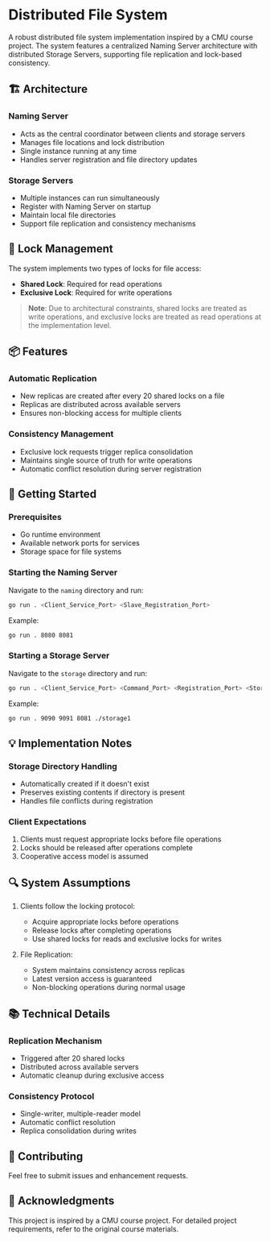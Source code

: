 # Distributed File System

A robust distributed file system implementation inspired by a CMU course project. The system features a centralized Naming Server architecture with distributed Storage Servers, supporting file replication and lock-based consistency.

## 🏗️ Architecture

### Naming Server
- Acts as the central coordinator between clients and storage servers
- Manages file locations and lock distribution
- Single instance running at any time
- Handles server registration and file directory updates

### Storage Servers
- Multiple instances can run simultaneously
- Register with Naming Server on startup
- Maintain local file directories
- Support file replication and consistency mechanisms

## 🔐 Lock Management

The system implements two types of locks for file access:
- **Shared Lock**: Required for read operations
- **Exclusive Lock**: Required for write operations

> **Note**: Due to architectural constraints, shared locks are treated as write operations, and exclusive locks are treated as read operations at the implementation level.

## 📦 Features

### Automatic Replication
- New replicas are created after every 20 shared locks on a file
- Replicas are distributed across available servers
- Ensures non-blocking access for multiple clients

### Consistency Management
- Exclusive lock requests trigger replica consolidation
- Maintains single source of truth for write operations
- Automatic conflict resolution during server registration

## 🚀 Getting Started

### Prerequisites
- Go runtime environment
- Available network ports for services
- Storage space for file systems

### Starting the Naming Server

Navigate to the `naming` directory and run:

```bash
go run . <Client_Service_Port> <Slave_Registration_Port>
```

Example:
```bash
go run . 8080 8081
```

### Starting a Storage Server

Navigate to the `storage` directory and run:

```bash
go run . <Client_Service_Port> <Command_Port> <Registration_Port> <Storage_Directory>
```

Example:
```bash
go run . 9090 9091 8081 ./storage1
```

## 💡 Implementation Notes

### Storage Directory Handling
- Automatically created if it doesn't exist
- Preserves existing contents if directory is present
- Handles file conflicts during registration

### Client Expectations
1. Clients must request appropriate locks before file operations
2. Locks should be released after operations complete
3. Cooperative access model is assumed

## 🔍 System Assumptions

1. Clients follow the locking protocol:
   - Acquire appropriate locks before operations
   - Release locks after completing operations
   - Use shared locks for reads and exclusive locks for writes

2. File Replication:
   - System maintains consistency across replicas
   - Latest version access is guaranteed
   - Non-blocking operations during normal usage

## 📚 Technical Details

### Replication Mechanism
- Triggered after 20 shared locks
- Distributed across available servers
- Automatic cleanup during exclusive access

### Consistency Protocol
- Single-writer, multiple-reader model
- Automatic conflict resolution
- Replica consolidation during writes

## 🤝 Contributing

Feel free to submit issues and enhancement requests.

## 🙏 Acknowledgments

This project is inspired by a CMU course project. For detailed project requirements, refer to the original course materials.
